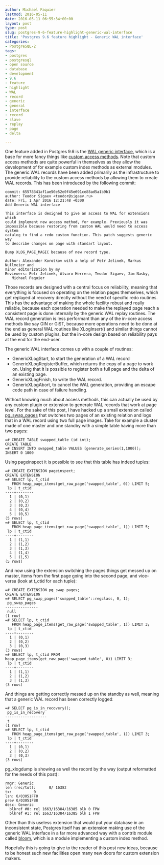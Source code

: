 ```yaml
---
author: Michael Paquier
lastmod: 2016-05-11
date: 2016-05-11 06:55:34+00:00
layout: post
type: post
slug: postgres-9-6-feature-highlight-generic-wal-interface
title: 'Postgres 9.6 feature highlight - Generic WAL interface'
categories:
- PostgreSQL-2
tags:
- postgres
- postgresql
- open source
- database
- development
- 9.6
- feature
- highlight
- WAL
- record
- generic
- general
- interface
- record
- slave
- replay
- page
- delta

---
```


One feature added in Postgres 9.6 is the [WAL generic interface](http://www.postgresql.org/docs/devel/static/generic-wal.html),
which is a base for more fancy things like [custom access methods](http://www.postgresql.org/docs/devel/static/sql-create-access-method.html).
Note that custom access methods are quite powerful in themselves as they allow
the development of for example custom index methods as external modules. The
generic WAL records have been added primarily as the infrastructure to provide
reliability to the custom access methods by allowing them to create WAL
records. This has been introduced by the following commit:

    commit: 65578341af1ae50e52e0f45e691ce88ad5a1b9b1
    author: Teodor Sigaev <teodor@sigaev.ru>
    date: Fri, 1 Apr 2016 12:21:48 +0300
    Add Generic WAL interface

    This interface is designed to give an access to WAL for extensions which
    could implement new access method, for example. Previously it was
    impossible because restoring from custom WAL would need to access system
    catalog to find a redo custom function. This patch suggests generic way
    to describe changes on page with standart layout.

    Bump XLOG_PAGE_MAGIC because of new record type.

    Author: Alexander Korotkov with a help of Petr Jelinek, Markus Nullmeier and
    minor editorization by my
    Reviewers: Petr Jelinek, Alvaro Herrera, Teodor Sigaev, Jim Nasby,
       Michael Paquier

Those records are designed with a central focus on reliability, meaning
that everything is focused on operating on the relation pages themselves,
which get replayed at recovery directly without the need of specific redo
routines. This has the advantage of making the whole facility robust and
really reliable, because each operation needed to make the replayed page
reach a consistent page is done internally by the generic WAL replay
routines. The WAL record generation is less performant than any of the
in-core access methods like say GIN or GiST, because more operations need
to be done at the end as general WAL routines like XLogInsert() and similar
things cannot be used by custom plugins, but the in-core design based on
reliability pays at the end for the end-user.

The generic WAL interface comes up with a couple of routines:

  * GenericXLogStart, to start the generation of a WAL record
  * GenericXLogRegisterBuffer, which returns the copy of a page to
  work on. Using that it is possible to register both a full page
  and the delta of an existing page.
  * GenericXLogFinish, to write the WAL record.
  * GenericXLogAbort, to cancel the WAL generation, providing an escape
  code path in case of failure handling.

Without knowing much about access methods, this can actually be used
by any custom plugin or extension to generate WAL records that work
at page level. For the sake of this post, I have hacked up a small
extension called [pg\_swap\_pages](https://github.com/michaelpq/pg_plugins/tree/master/pg_swap_pages)
that switches two pages of an existing relation and logs that in a WAL
record using two full page images. Take for example a cluster made of
one master and one standby with a simple table having more than two
pages:

    =# CREATE TABLE swapped_table (id int);
    CREATE TABLE
    =# INSERT INTO swapped_table VALUES (generate_series(1,1000));
    INSERT 0 1000

Using pageinspect it is possible to see that this table has indeed
tuples:

    =# CREATE EXTENSION pageinspect;
    CREATE EXTENSION
    =# SELECT lp, t_ctid
       FROM heap_page_items(get_raw_page('swapped_table', 0)) LIMIT 5;
     lp | t_ctid
    ----+--------
      1 | (0,1)
      2 | (0,2)
      3 | (0,3)
      4 | (0,4)
      5 | (0,5)
    (5 rows)
    =# SELECT lp, t_ctid
       FROM heap_page_items(get_raw_page('swapped_table', 1)) LIMIT 5;
     lp | t_ctid
    ----+--------
      1 | (1,1)
      2 | (1,2)
      3 | (1,3)
      4 | (1,4)
      5 | (1,5)
    (5 rows)

And now using the extension switching the pages things get messed up
on master, items from the first page going into the second page, and
vice-versa (look at t\_ctid for each tuple):

    =# CREATE EXTENSION pg_swap_pages;
    CREATE EXTENSION
    =# SELECT pg_swap_pages('swapped_table'::regclass, 0, 1);
     pg_swap_pages
    ---------------
     null
    (1 row)
    =# SELECT lp, t_ctid
       FROM heap_page_items(get_raw_page('swapped_table', 1)) LIMIT 3;
     lp | t_ctid
    ----+--------
      1 | (0,1)
      2 | (0,2)
      3 | (0,3)
    (3 rows)
    =# SELECT lp, t_ctid FROM heap_page_items(get_raw_page('swapped_table', 0)) LIMIT 3;
     lp | t_ctid
    ----+--------
      1 | (1,1)
      2 | (1,2)
      3 | (1,3)
    (3 rows)

And things are getting correctly messed up on the standby as well, meaning that
a generic WAL record has been correctly logged:

    =# SELECT pg_is_in_recovery();
     pg_is_in_recovery
    -------------------
     t
    (1 row)
    =# SELECT lp, t_ctid
       FROM heap_page_items(get_raw_page('swapped_table', 1)) LIMIT 3;
     lp | t_ctid
    ----+--------
      1 | (0,1)
      2 | (0,2)
      3 | (0,3)
    (3 rows)

pg\_xlogdump is showing as well the record by the way (output reformatted
for the needs of this post):

    rmgr: Generic
    len (rec/tot):      0/ 16382
    tx:          0
    lsn: 0/03051FF0
    prev 0/03051FB8
    desc: Generic
      blkref #0: rel 1663/16384/16385 blk 0 FPW
      blkref #1: rel 1663/16384/16385 blk 1 FPW

Other than this useless extension that would put your database in
an inconsistent state, Postgres itself has an extension making use of
the generic WAL interface in a far more advanced way with a contrib
module called [bloom](http://www.postgresql.org/docs/devel/static/bloom.html),
which is a module implementing a custom index method.

Hopefully this is going to give to the reader of this post new ideas,
because to be honest such new facilities open many new doors for
custom extension makers.
